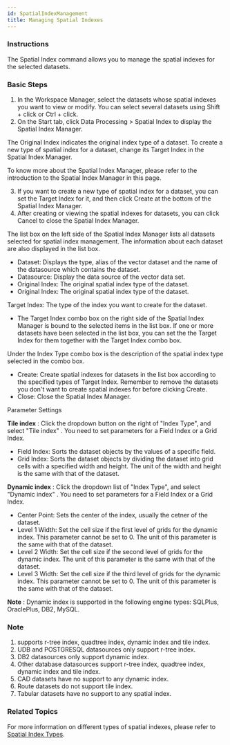 ```yaml
---
id: SpatialIndexManagement
title: Managing Spatial Indexes
---
```

### Instructions

The Spatial Index command allows you to manage the spatial indexes for the selected datasets.

### Basic Steps

1. In the Workspace Manager, select the datasets whose spatial indexes you want to view or modify. You can select several datasets using Shift + click or Ctrl + click.
2. On the Start tab, click Data Processing > Spatial Index to display the Spatial Index Manager.

The Original Index indicates the original index type of a dataset. To create a new type of spatial index for a dataset, change its Target Index in the Spatial Index Manager.

To know more about the Spatial Index Manager, please refer to the introduction to the Spatial Index Manager in this page.

3. If you want to create a new type of spatial index for a dataset, you can set the Target Index for it, and then click Create at the bottom of the Spatial Index Manager.
4. After creating or viewing the spatial indexes for datasets, you can click Cancel to close the Spatial Index Manager.

The list box on the left side of the Spatial Index Manager lists all datasets selected for spatial index management. The information about each dataset are also displayed in the list box.

* Dataset: Displays the type, alias of the vector dataset and the name of the datasource which contains the dataset.
* Datasource: Display the data source of the vector data set.
* Original Index: The original spatial index type of the dataset.
* Original Index: The original spatial index type of the dataset.

Target Index: The type of the index you want to create for the dataset.

* The Target Index combo box on the right side of the Spatial Index Manager is bound to the selected items in the list box. If one or more datasets have been selected in the list box, you can set the the Target Index for them together with the Target Index combo box.

Under the Index Type combo box is the description of the spatial index type selected in the combo box.

* Create: Create spatial indexes for datasets in the list box according to the specified types of Target Index. Remember to remove the datasets you don't want to create spatial indexes for before clicking Create. 
* Close: Close the Spatial Index Manager. 

Parameter Settings

**Tile index** : Click the dropdown button on the right of "Index Type", and select "Tile index" . You need to set parameters for a Field Index or a Grid Index.
* Field Index: Sorts the dataset objects by the values of a specific field.
* Grid Index: Sorts the dataset objects by dividing the dataset into grid cells with a specified width and height. The unit of the width and height is the same with that of the dataset. 

**Dynamic index** : Click the dropdown list of "Index Type", and select "Dynamic index" . You need to set parameters for a Field Index or a Grid Index.

* Center Point: Sets the center of the index, usually the cetner of the dataset. 
* Level 1 Width: Set the cell size if the first level of grids for the dynamic index. This parameter cannot be set to 0. The unit of this parameter is the same with that of the dataset. 
* Level 2 Width: Set the cell size if the second level of grids for the dynamic index. The unit of this parameter is the same with that of the dataset. 
* Level 3 Width: Set the cell size if the third level of grids for the dynamic index. This parameter cannot be set to 0. The unit of this parameter is the same with that of the dataset.

**Note** : Dynamic index is supported in the following engine types: SQLPlus, OraclePlus, DB2, MySQL.

### Note

1. supports r-tree index, quadtree index, dynamic index and tile index.
2. UDB and POSTGRESQL datasources only support r-tree index.
3. DB2 datasources only support dynamic index.
4. Other database datasources support r-tree index, quadtree index, dynamic index and tile index.
5. CAD datasets have no support to any dynamic index.
6. Route datasets do not support tile index.
7. Tabular datasets have no support to any spatial index.

### Related Topics

For more information on different types of spatial indexes, please refer to [Spatial Index Types](SpatialIndexType).

